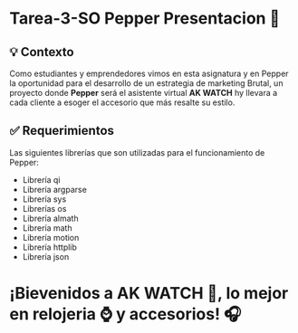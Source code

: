 # Tarea-3-SO Pepper Presentacion 🤖

## 💡 **Contexto**
Como estudiantes y emprendedores vimos en esta asignatura y en Pepper la oportunidad para el desarrollo de un estrategia de marketing Brutal, un proyecto donde **Pepper** será el asistente virtual **AK WATCH** hy llevara a cada cliente a esoger el accesorio que más resalte su estilo.

## ✅ **Requerimientos**
Las siguientes librerías que son utilizadas para el funcionamiento de Pepper:
* Librería qi
* Librería argparse
* Librería sys
* Librerías os
* Librería almath
* Librería math
* Librería motion
* Librería httplib
* Librería json

# ¡Bievenidos a AK WATCH 🦝, lo mejor en relojeria ⌚ y accesorios! 🎧
